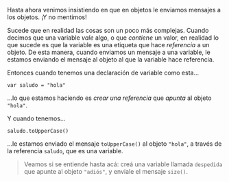 Hasta ahora venimos insistiendo en que en objetos le enviamos mensajes a los objetos. ¡Y no mentimos!

Sucede que en realidad las cosas son un poco más complejas. 
Cuando decimos que una variable _vale_ algo, o que _contiene_ un valor, en realidad lo que sucede es que la variable es una etiqueta que hace _referencia_ a un objeto. 
De esta manera, cuando enviamos un mensaje a una variable, le estamos enviando el mensaje al objeto al que la variable hace referencia.


Entonces cuando tenemos una declaración de variable como esta...

```wollok
var saludo = "hola"
```

...lo que estamos haciendo es _crear una referencia_ que _apunta_ al objeto `"hola"`. 

Y cuando tenemos... 

```wollok
saludo.toUpperCase()
```

...le estamos enviado el mensaje `toUpperCase()` al objeto `"hola"`, a través de la referencia `saludo`, que es una variable. 


> Veamos si se entiende hasta acá: creá una variable llamada `despedida` que apunte al objeto `"adiós"`, y enviale el mensaje `size()`. 
